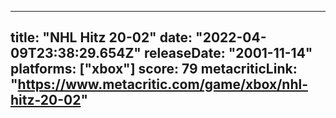 
---
title: "NHL Hitz 20-02"
date: "2022-04-09T23:38:29.654Z"
releaseDate: "2001-11-14"
platforms: ["xbox"]
score: 79
metacriticLink: "https://www.metacritic.com/game/xbox/nhl-hitz-20-02"
---
